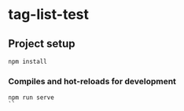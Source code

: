 # tag-list-test

## Project setup

```
npm install
```

### Compiles and hot-reloads for development

```
npm run serve
``
